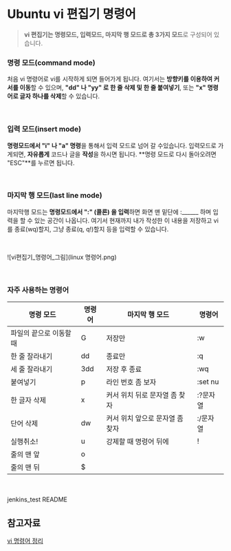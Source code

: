 # Ubuntu vi 편집기 명령어

> **vi 편집기는 명령모드, 입력모드, 마지막 행 모드로 총 3가지 모드**로 구성되어 있습니다.



### 명령 모드(command mode)

처음 vi 명령어로 vi를 시작하게 되면 들어가게 됩니다. 여기서는 **방향키를 이용하여 커서를 이동**할 수 있으며, **"dd" 나 "yy" 로 한 줄 삭제 및 한 줄 붙여넣기**, 또는 **"x" 명령어로 글자 하나를 삭제**할 수 있습니다.

<br/>

### 입력 모드(insert mode)

**명령모드에서 "i" 나 "a" 명령**을 통해서 입력 모드로 넘어 갈 수있습니다. 입력모드로 가게되면, **자유롭게** 코드나 글을 **작성**을 하시면 됩니다. **명령 모드로 다시 돌아오려면 "ESC"**를 누르면 됩니다.

<br/>

### 마지막 행 모드(last line mode)

마지막행 모드는 **명령모드에서 ":" (콜론) 을 입력**하면 화면 맨 밑단에 :______ 하며 입력을 할 수 있는 공간이 나옵니다. 여기서 현재까지 내가 작성한 이 내용을 저장하고 vi를 종료(wq)할지, 그냥 종료(q, q!)할지 등을 입력할 수 있습니다.

<br/>

![vi편집기_명령어_그림](linux 명령어.png)

<br/>

### 자주 사용하는 명령어

| 명령 모드               | 명령어 | 마지막 행 모드                  | 명령어   |
| ----------------------- | ------ | ------------------------------- | -------- |
| 파일의 끝으로 이동할 때 | G      | 저장만                          | :w       |
| 한 줄 잘라내기          | dd     | 종료만                          | :q       |
| 세 줄 잘라내기          | 3dd    | 저장 후 종료                    | :wq      |
| 붙여넣기                | p      | 라인 번호 좀 보자               | :set nu  |
| 한 글자 삭제            | x      | 커서 위치 뒤로 문자열 좀 찾자   | :?문자열 |
| 단어 삭제               | dw     | 커서 위치 앞으로 문자열 좀 찾자 | :/문자열 |
| 실행취소!               | u      | 강제할 때 명령어 뒤에           | !        |
| 줄의 맨 앞              | o      |                                 |          |
| 줄의 맨 뒤              | $      |                                 |          |

<br/>

<br/>
jenkins_test README

## 참고자료

[vi 명령어 정리](https://blockdmask.tistory.com/25)
